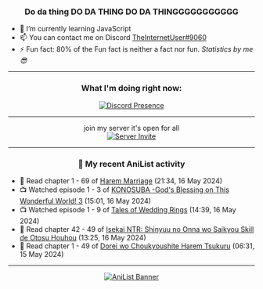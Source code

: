 <div align="center">

### Do da thing DO DA THING DO DA THINGGGGGGGGGGG
</div>

- 🌱 I’m currently learning JavaScript
- 📫 You can contact me on Discord [TheInternetUser#9060](https://discord.com/users/534117072796385300)
- ⚡ Fun fact: 80% of the Fun fact is neither a fact nor fun. _Statistics by me 😎_
<hr>

<div align="center">

### What I'm doing right now:
[![Discord Presence](https://lanyard.cnrad.dev/api/534117072796385300)](https://discord.com/users/534117072796385300)
<hr>

join my server it's open for all <br>
[![Server Invite](https://invidget.switchblade.xyz/bfYgVHxrSs)](https://discord.gg/bfYgVHxrSs)

<hr>
  
### 🌸 My recent AniList activity

</div>

<!-- ANILIST_ACTIVITY:start -->

-   📖 Read chapter 1 - 69 of [Harem Marriage](https://anilist.co/manga/86283) (21:34, 16 May 2024)
-   📺 Watched episode 1 - 3 of [KONOSUBA -God's Blessing on This Wonderful World! 3](https://anilist.co/anime/136804) (15:01, 16 May 2024)
-   📺 Watched episode 1 - 9 of [Tales of Wedding Rings](https://anilist.co/anime/160389) (14:39, 16 May 2024)
-   📖 Read chapter 42 - 49 of [Isekai NTR: Shinyuu no Onna wo Saikyou Skill de Otosu Houhou](https://anilist.co/manga/115042) (13:25, 16 May 2024)
-   📖 Read chapter 1 - 49 of [Dorei wo Choukyoushite Harem Tsukuru](https://anilist.co/manga/149329) (06:31, 15 May 2024)

<!-- ANILIST_ACTIVITY:end -->
<hr>

<div align="center">

[![AniList Banner](https://img.anili.st/User/929966)](https://anilist.co/user/TheInternetUser)

<!-- ![Profile views](https://gpvc.arturio.dev/TheInternetUse7) Since 2023-01-09 -->
<br>


</div>
